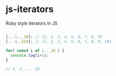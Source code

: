 # js-iterators

Ruby style iterators in JS

```js

[...1.._10]; // [1, 2, 3, 4, 5, 6, 7, 8, 9]
[...1..$10]; // [1, 2, 3, 4, 5, 6, 7, 8, 9, 10]

for( const i of 1.._10 ) {
  console.log(i+1); 
}

// 2, 3, ... 10
```


